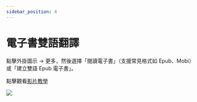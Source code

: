 ```yaml
---
sidebar_position: 4
---
```


# 電子書雙語翻譯

點擊外掛圖示 -> 更多，然後選擇「閱讀電子書」（支援常見格式如 Epub、Mobi）或「建立雙語 Epub 電子書」。

點擊觀看[影片教學](https://www.bilibili.com/video/BV1CM41137CJ/?spm_id_from=333.999.0.0)

![](https://s.immersivetranslate.com/assets/uploads/CleanShot%202024-05-06%20at%2023.40.09@2x-VrcU8I.png)
